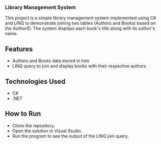 ### Library Management System
This project is a simple library management system implemented using C# and LINQ to demonstrate joining two tables (Authors and Books) based on the AuthorID. The system displays each book's title along with its author's name.

## Features
- Authors and Books data stored in lists
- LINQ query to join and display books with their respective authors

## Technologies Used
- C#
- .NET

## How to Run
- Clone the repository.
- Open the solution in Visual Studio.
- Run the program to see the output of the LINQ join query.
